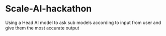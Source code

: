 # Scale-AI-hackathon
Using a Head AI model to ask sub models according to input from user and give them the most accurate output

